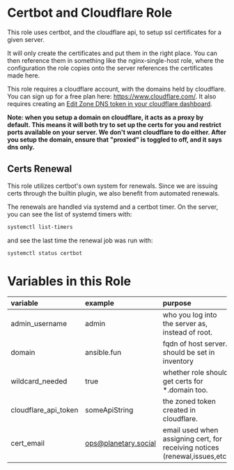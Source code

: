 # Certbot and Cloudflare Role

This role uses certbot, and the cloudflare api, to setup ssl certificates for a
given server.

It will only create the certificates and put them in the right place. You can
then reference them in something like the nginx-single-host role, where the
configuration the role copies onto the server references the certificates made here.

This role requires a cloudflare account, with the domains held by cloudflare.  You 
can sign up for a free plan here: https://www.cloudflare.com/. It also requires creating
an [Edit Zone DNS token in your cloudflare dashboard](https://developers.cloudflare.com/fundamentals/api/get-started/create-token/).


**Note: when you setup a domain on cloudflare, it acts as a proxy by default.
This means it will both try to set up the certs for you and restrict ports
available on your server. We don't want cloudflare to do either. After you setup
the domain, ensure that "proxied" is toggled to off, and it says dns only.**

## Certs Renewal

This role utilizes certbot's own system for renewals.  Since we are issuing certs through 
the builtin plugin, we also benefit from automated renewals.  

The renewals are handled via systemd and a certbot timer.  On the server, you can see the list of systemd timers with:

``` sh
systemctl list-timers
```

and see the last time the renewal job was run with:

``` sh
systemctl status certbot
```

# Variables in this Role

| variable             | example              | purpose                                                                    |
|:---------------------|:---------------------|:---------------------------------------------------------------------------|
| admin_username       | admin                | who you log into the server as, instead of root.                           |
| domain               | ansible.fun          | fqdn of host server. should be set in inventory                            |
| wildcard_needed      | true                 | whether role should get certs for *.domain too.                            |
| cloudflare_api_token | someApiString        | the zoned token created in cloudflare.                                     |
| cert_email           | ops@planetary.social | email used when assigning cert, for receiving notices (renewal,issues,etc) |


